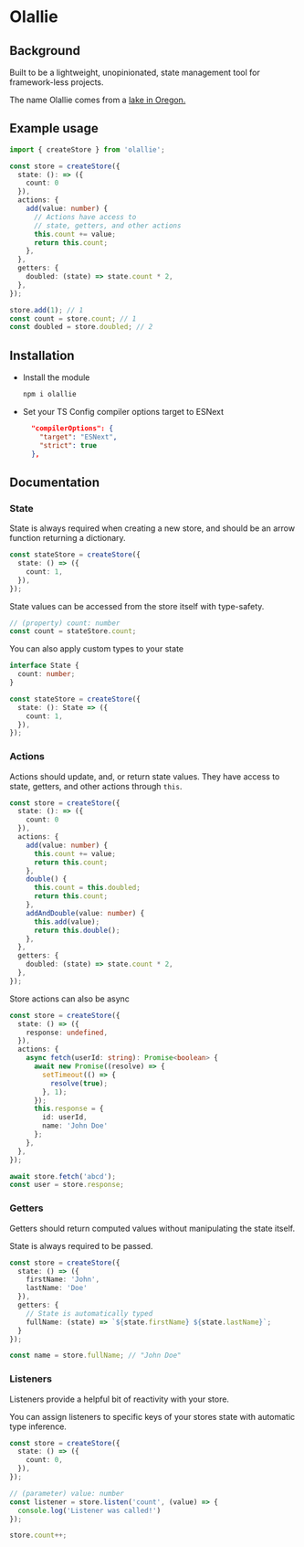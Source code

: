 # Olallie

## Background

Built to be a lightweight, unopinionated, state management tool for framework-less projects.

The name Olallie comes from a [lake in Oregon.](https://www.fs.usda.gov/recarea/mthood/recarea/?recid=52978)

## Example usage

```ts
import { createStore } from 'olallie';

const store = createStore({
  state: (): => ({
    count: 0
  }),
  actions: {
    add(value: number) {
      // Actions have access to
      // state, getters, and other actions
      this.count += value;
      return this.count;
    },
  },
  getters: {
    doubled: (state) => state.count * 2,
  },
});

store.add(1); // 1
const count = store.count; // 1
const doubled = store.doubled; // 2
```

## Installation
- Install the module
  ```bash
  npm i olallie
  ```
- Set your TS Config compiler options target to ESNext
  ```json
    "compilerOptions": {
      "target": "ESNext",
      "strict": true
    },
  ```

## Documentation

### State

State is always required when creating a new store, and should be an arrow function returning a dictionary.

```ts
const stateStore = createStore({
  state: () => ({
    count: 1,
  }),
});
```

State values can be accessed from the store itself with type-safety.

```ts
// (property) count: number
const count = stateStore.count;
```

You can also apply custom types to your state

```ts
interface State {
  count: number;
}

const stateStore = createStore({
  state: (): State => ({
    count: 1,
  }),
});
```

### Actions

Actions should update, and, or return state values. They have access to state, getters, and other actions through `this`.

```ts
const store = createStore({
  state: (): => ({
    count: 0
  }),
  actions: {
    add(value: number) {
      this.count += value;
      return this.count;
    },
    double() {
      this.count = this.doubled;
      return this.count;
    },
    addAndDouble(value: number) {
      this.add(value);
      return this.double();
    },
  },
  getters: {
    doubled: (state) => state.count * 2,
  },
});
```

Store actions can also be async

```ts
const store = createStore({
  state: () => ({
    response: undefined,
  }),
  actions: {
    async fetch(userId: string): Promise<boolean> {
      await new Promise((resolve) => {
        setTimeout(() => {
          resolve(true);
        }, 1);
      });
      this.response = {
        id: userId,
        name: 'John Doe'
      };
    },
  },
});

await store.fetch('abcd');
const user = store.response;
```

### Getters

Getters should return computed values without manipulating the state itself.

State is always required to be passed.

```ts
const store = createStore({
  state: () => ({
    firstName: 'John',
    lastName: 'Doe'
  }),
  getters: {
    // State is automatically typed
    fullName: (state) => `${state.firstName} ${state.lastName}`;
  }
});

const name = store.fullName; // "John Doe"
```

### Listeners

Listeners provide a helpful bit of reactivity with your store.

You can assign listeners to specific keys of your stores state with automatic type inference.

```ts
const store = createStore({
  state: () => ({
    count: 0,
  }),
});

// (parameter) value: number
const listener = store.listen('count', (value) => {
  console.log('Listener was called!')
});

store.count++;
```
